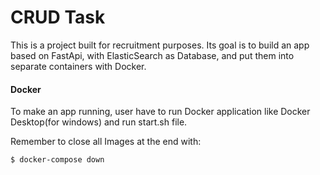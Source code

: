 CRUD Task
===

This is a project built for recruitment purposes. Its goal is to build an app based on FastApi, 
with ElasticSearch as Database, and put them into separate containers with Docker.

#### Docker

To make an app running, user have to run Docker application like Docker Desktop(for windows) and run start.sh file.

Remember to close all Images at the end with:
```
$ docker-compose down
```


